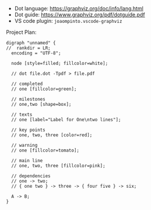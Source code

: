 
* Dot language: <https://graphviz.org/doc/info/lang.html>
* Dot guide: <https://www.graphviz.org/pdf/dotguide.pdf>
* VS code plugin: `joaompinto.vscode-graphviz`


Project Plan:

```
digraph "unnamed" {
//  rankdir = LR;
  encoding = "UTF-8";

  node [style=filled; fillcolor=white];

  // dot file.dot -Tpdf > file.pdf

  // completed
  // one [fillcolor=green];

  // milestones
  // one,two [shape=box];

  // texts
  // one [label="Label for One\ntwo lines"];

  // key points
  // one, two, three [color=red];

  // warning
  // one [fillcolor=tomato];

  // main line
  // one, two, three [fillcolor=pink];

  // dependencies
  // one -> two;
  // { one two } -> three -> { four five } -> six;

  A -> B;
}
```
